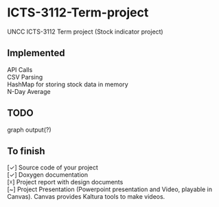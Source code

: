 # ICTS-3112-Term-project
UNCC ICTS-3112 Term project (Stock indicator project)

## Implemented
API Calls \
CSV Parsing \
HashMap for storing stock data in memory \
N-Day Average 

## TODO
graph output(?)

## To finish
[✓] Source code of  your project \
[✓] Doxygen documentation \
[☓] Project report with design documents \
[~] Project Presentation (Powerpoint presentation and Video, playable in Canvas). Canvas provides Kaltura tools to make videos. 

